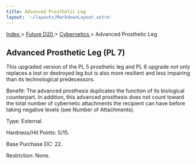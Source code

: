 ```yaml
---
title: Advanced Prosthetic Leg
layout: '~/layouts/MarkdownLayout.astro'
---
```


[ Index ](/) > [ Future D20 ](/future.d20.srd) > [ Cybernetics ](/future.d20.srd/cybernetics) > Advanced Prosthetic Leg

##  Advanced Prosthetic Leg (PL 7)

This upgraded version of the PL 5 prosthetic leg and PL 6 upgrade not only
replaces a lost or destroyed leg but is also more resilient and less impairing
than its technological predecessors.

Benefit: The advanced prosthesis duplicates the function of its biological
counterpart. In addition, this advanced prosthesis does not count toward the
total number of cybernetic attachments the recipient can have before taking
negative levels (see Number of Attachments).

Type: External.

Hardness/Hit Points: 5/15.

Base Purchase DC: 22.

Restriction: None.

